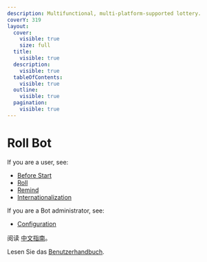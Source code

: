```yaml
---
description: Multifunctional, multi-platform-supported lottery.
coverY: 319
layout:
  cover:
    visible: true
    size: full
  title:
    visible: true
  description:
    visible: true
  tableOfContents:
    visible: true
  outline:
    visible: true
  pagination:
    visible: true
---
```


# Roll Bot

If you are a user, see:

* [Before Start](before-start.md)
* [Roll](roll/overview.md)
* [Remind](remind/overview.md)
* [Internationalization](i18n/overview.md)

If you are a Bot administrator, see:

* [Configuration](configuration/overview.md)

阅读 [中文指南](https://docs.logthm.com/roll-bot-project)。

Lesen Sie das [Benutzerhandbuch](https://app.gitbook.com/o/wtIZDsJW8xeq9lb44x4x/s/BOxpAN52iSWXtD7dIbMl/).
